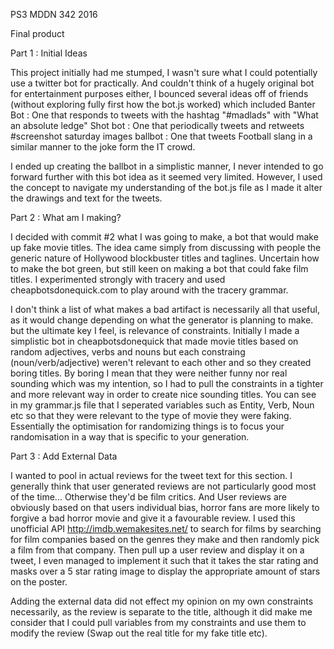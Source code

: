 PS3 MDDN 342 2016

Final product


Part 1 : Initial Ideas

This project initially had me stumped, I wasn't sure what I could potentially use a twitter bot for practically. And couldn't think of a hugely original bot for entertainment purposes either, I bounced several ideas off of friends (without exploring fully first how the bot.js worked) which included
Banter Bot : One that responds to tweets with the hashtag "#madlads" with "What an absolute ledge"
Shot bot : One that periodically tweets and retweets #screenshot saturday images
ballbot : One that tweets Football slang in a similar manner to the joke form the IT crowd.

I ended up creating the ballbot in a simplistic manner, I never intended to go forward further with this bot idea as it seemed very limited. However, I used the concept to navigate my understanding of the bot.js file as I made it alter the drawings and text for the tweets.

Part 2 : What am I making?

I decided with commit #2 what I was going to make, a bot that would make up fake movie titles. The idea came simply from discussing with people the generic nature of Hollywood blockbuster titles and taglines. Uncertain how to make the bot green, but still keen on making a bot that could fake film titles. I experimented strongly with tracery and used cheapbotsdonequick.com to play around with the tracery grammar.


I don't think a list of what makes a bad artifact is necessarily all that useful, as it would change depending on what the generator is planning to make. 
but the ultimate key I feel, is relevance of constraints.
Initially I made a simplistic bot in cheapbotsdonequick that made movie titles based on random adjectives, verbs and nouns but each constraing (noun/verb/adjective) weren't relevant to each other and so they created boring titles. By boring I mean that they were neither funny nor real sounding which was my intention, so I had to pull the constraints in a tighter and more relevant way in order to create nice sounding titles. 
You can see in my grammar.js file that I seperated variables such as Entity, Verb, Noun etc so that they were relevant to the type of movie they were faking. Essentially the optimisation for randomizing things is to focus your randomisation in a way that is specific to your generation.

Part 3 : Add External Data

I wanted to pool in actual reviews for the tweet text for this section. I generally think that user generated reviews are not particularly good most of the time... Otherwise they'd be film critics. And User reviews are obviously based on that users individual bias, horror fans are more likely to forgive a bad horror movie and give it a favourable review. I used this unofficial API http://imdb.wemakesites.net/ to search for films by searching for film companies based on the genres they make and then randomly pick a film from that company. Then pull up a user review and display it on a tweet, I even managed to implement it such that it takes the star rating and masks over a 5 star rating image to display the appropriate amount of stars on the poster.

Adding the external data did not effect my opinion on my own constraints necessarily, as the review is separate to the title, although it did make me consider that I could pull variables from my constraints and use them to modify the review (Swap out the real title for my fake title etc).
